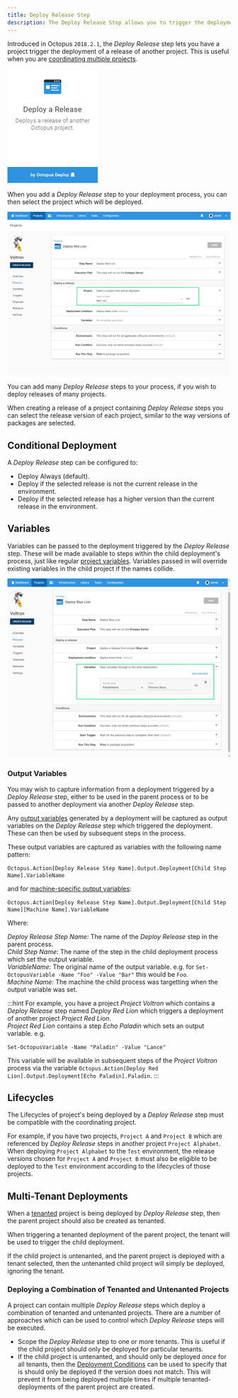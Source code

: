 ```yaml
---
title: Deploy Release Step
description: The Deploy Release Step allows you to trigger the deployment of a Release of a Project from another Project
---
```


Introduced in Octopus `2018.2.1`, the _Deploy Release_ step lets you have a project trigger the deployment of a release of another project. This is useful when you are [coordinating multiple projects](/docs/deployment-process/projects/coordinating-multiple-projects/index.md).

![Deploy Release Step Card](deploy-release-card.png "width=500")

When you add a _Deploy Release_ step to your deployment process, you can then select the project which will be deployed.

![Deploy Release Select Project](deploy-release-step-select-project.png "width=500")

You can add many _Deploy Release_ steps to your process, if you wish to deploy releases of many projects.

When creating a release of a project containing _Deploy Release_ steps you can select the release version of each project, similar to the way versions of packages are selected.  

## Conditional Deployment

A _Deploy Release_ step can be configured to:

- Deploy Always (default).
- Deploy if the selected release is not the current release in the environment.
- Deploy if the selected release has a higher version than the current release in the environment.

## Variables

Variables can be passed to the deployment triggered by the _Deploy Release_ step. These will be made available to steps within the child deployment's process, just like regular [project variables](/docs/deployment-process/variables/index.md).  Variables passed in will override existing variables in the child project if the names collide.

![Deploy Release Variables](deploy-release-step-variables.png "width=500")

### Output Variables

You may wish to capture information from a deployment triggered by a _Deploy Release_ step, either to be used in the parent process or to be passed to another deployment via another _Deploy Release_ step.

Any [output variables](/docs/deployment-process/variables/output-variables.md) generated by a deployment will be captured as output variables on the _Deploy Release_ step which triggered the deployment.  These can then be used by subsequent steps in the process.

These output variables are captured as variables with the following name pattern:

```
Octopus.Action[Deploy Release Step Name].Output.Deployment[Child Step Name].VariableName
```

and for [machine-specific output variables](/docs/deployment-process/variables/output-variables.md#Outputvariables-Outputfrommultiplemachines):

```
Octopus.Action[Deploy Release Step Name].Output.Deployment[Child Step Name][Machine Name].VariableName
```

Where:

*Deploy Release Step Name:* The name of the _Deploy Release_ step in the parent process.    
*Child Step Name:* The name of the step in the child deployment process which set the output variable.   
*VariableName:* The original name of the output variable. e.g. for `Set-OctopusVariable -Name "Foo" -Value "Bar"` this would be `Foo`.   
*Machine Name:* The machine the child process was targetting when the output variable was set.   

:::hint
For example, you have a project _Project Voltron_ which contains a _Deploy Release_ step named _Deploy Red Lion_ which triggers a deployment of another project _Project Red Lion_.  
_Project Red Lion_ contains a step _Echo Paladin_ which sets an output variable. e.g.

```
Set-OctopusVariable -Name "Paladin" -Value "Lance"
```

This variable will be available in subsequent steps of the _Project Voltron_ process via the variable `Octopus.Action[Deploy Red Lion].Output.Deployment[Echo Paladin].Paladin`.
:::

## Lifecycles

The Lifecycles of project's being deployed by a _Deploy Release_ step must be compatible with the coordinating project.

For example, if you have two projects, `Project A` and `Project B` which are referenced by _Deploy Release_ steps in another project `Project Alphabet`. When deploying `Project Alphabet` to the `Test` environment, the release versions chosen for `Project A` and `Project B` must also be eligible to be deployed to the `Test` environment according to the lifecycles of those projects.

## Multi-Tenant Deployments

When a [tenanted](/docs/deployment-patterns/multi-tenant-deployments/multi-tenant-deployment-guide/index.md) project is being deployed by _Deploy Release_ step, then the parent project should also be created as tenanted.

When triggering a tenanted deployment of the parent project, the tenant will be used to trigger the child deployment.

If the child project is untenanted, and the parent project is deployed with a tenant selected, then the untenanted child project will simply be deployed, ignoring the tenant.

### Deploying a Combination of Tenanted and Untenanted Projects

A project can contain multiple _Deploy Release_ steps which deploy a combination of tenanted and untenanted projects. There are a number of approaches which can be used to control which _Deploy Release_ steps will be executed.   

- Scope the _Deploy Release_  step to one or more tenants.  This is useful if the child project should only be deployed for particular tenants.  
- If the child project is untenanted, and should only be deployed _once_ for all tenants, then the [Deployment Conditions](#conditional-deployment) can be used to specify that is should only be deployed if the version does not match.  This will prevent it from being deployed multiple times if multiple tenanted-deployments of the parent project are created.
